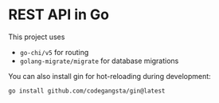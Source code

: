 # REST API in Go

This project uses
- `go-chi/v5` for routing
- `golang-migrate/migrate` for database migrations


You can also install gin for hot-reloading during development:
```bash
go install github.com/codegangsta/gin@latest
``` 
